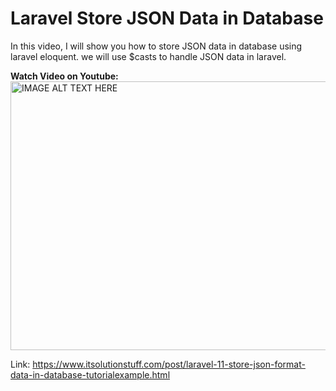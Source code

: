 # Laravel Store JSON Data in Database
In this video, I will show you how to store JSON data in database using laravel eloquent. we will use $casts to handle JSON data in laravel.

<strong>Watch Video on Youtube:</strong><br/>
<a href="https://youtu.be/pNoocjrt2uM" target="_blank"><img src="http://img.youtube.com/vi/pNoocjrt2uM/0.jpg" 
alt="IMAGE ALT TEXT HERE" width="640" height="430" /></a>

Link: https://www.itsolutionstuff.com/post/laravel-11-store-json-format-data-in-database-tutorialexample.html
<br/>

